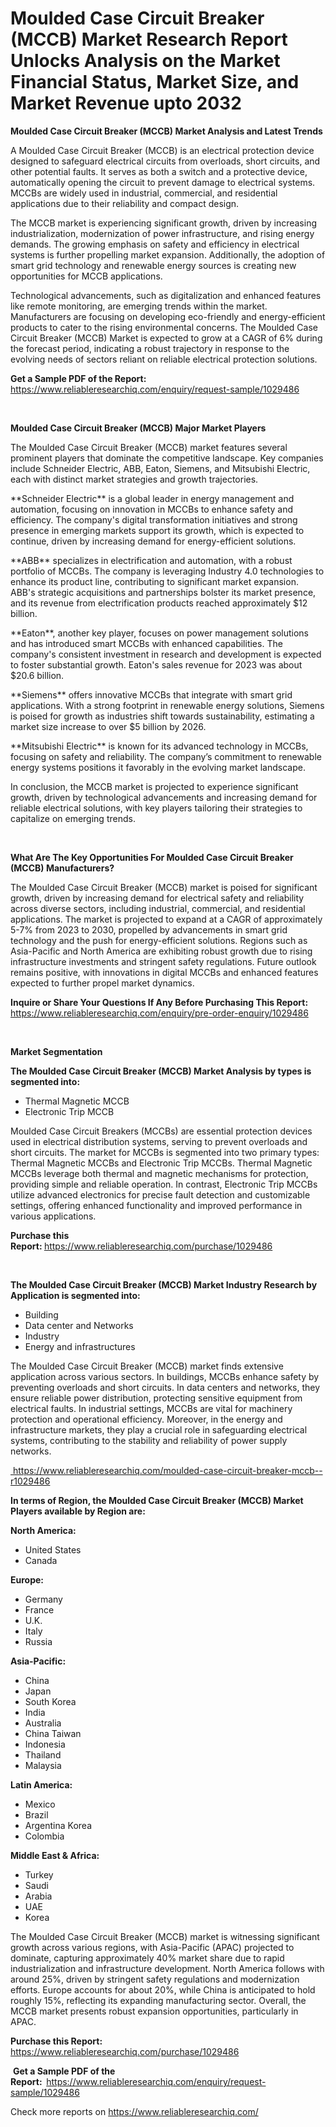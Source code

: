 <p><h1>Moulded Case Circuit Breaker (MCCB) Market Research Report Unlocks Analysis on the Market Financial Status, Market Size, and Market Revenue upto 2032</h1></p><p><strong>Moulded Case Circuit Breaker (MCCB) Market Analysis and Latest Trends</strong></p>
<p><p>A Moulded Case Circuit Breaker (MCCB) is an electrical protection device designed to safeguard electrical circuits from overloads, short circuits, and other potential faults. It serves as both a switch and a protective device, automatically opening the circuit to prevent damage to electrical systems. MCCBs are widely used in industrial, commercial, and residential applications due to their reliability and compact design.</p><p>The MCCB market is experiencing significant growth, driven by increasing industrialization, modernization of power infrastructure, and rising energy demands. The growing emphasis on safety and efficiency in electrical systems is further propelling market expansion. Additionally, the adoption of smart grid technology and renewable energy sources is creating new opportunities for MCCB applications. </p><p>Technological advancements, such as digitalization and enhanced features like remote monitoring, are emerging trends within the market. Manufacturers are focusing on developing eco-friendly and energy-efficient products to cater to the rising environmental concerns. The Moulded Case Circuit Breaker (MCCB) Market is expected to grow at a CAGR of 6% during the forecast period, indicating a robust trajectory in response to the evolving needs of sectors reliant on reliable electrical protection solutions.</p></p>
<p><strong>Get a Sample PDF of the Report:&nbsp;</strong> <a href="https://www.reliableresearchiq.com/enquiry/request-sample/1029486?utm_campaign=3252&utm_medium=2&utm_source=Github&utm_content=ia&utm_term=21032025&utm_id=moulded-case-circuit-breaker-mccb">https://www.reliableresearchiq.com/enquiry/request-sample/1029486</a></p>
<p>&nbsp;</p>
<p><strong>Moulded Case Circuit Breaker (MCCB) Major Market Players</strong></p>
<p><p>The Moulded Case Circuit Breaker (MCCB) market features several prominent players that dominate the competitive landscape. Key companies include Schneider Electric, ABB, Eaton, Siemens, and Mitsubishi Electric, each with distinct market strategies and growth trajectories.</p><p>**Schneider Electric** is a global leader in energy management and automation, focusing on innovation in MCCBs to enhance safety and efficiency. The company's digital transformation initiatives and strong presence in emerging markets support its growth, which is expected to continue, driven by increasing demand for energy-efficient solutions.</p><p>**ABB** specializes in electrification and automation, with a robust portfolio of MCCBs. The company is leveraging Industry 4.0 technologies to enhance its product line, contributing to significant market expansion. ABB's strategic acquisitions and partnerships bolster its market presence, and its revenue from electrification products reached approximately $12 billion.</p><p>**Eaton**, another key player, focuses on power management solutions and has introduced smart MCCBs with enhanced capabilities. The company's consistent investment in research and development is expected to foster substantial growth. Eaton's sales revenue for 2023 was about $20.6 billion.</p><p>**Siemens** offers innovative MCCBs that integrate with smart grid applications. With a strong footprint in renewable energy solutions, Siemens is poised for growth as industries shift towards sustainability, estimating a market size increase to over $5 billion by 2026.</p><p>**Mitsubishi Electric** is known for its advanced technology in MCCBs, focusing on safety and reliability. The company’s commitment to renewable energy systems positions it favorably in the evolving market landscape.</p><p>In conclusion, the MCCB market is projected to experience significant growth, driven by technological advancements and increasing demand for reliable electrical solutions, with key players tailoring their strategies to capitalize on emerging trends.</p></p>
<p>&nbsp;</p>
<p><strong>What Are The Key Opportunities For Moulded Case Circuit Breaker (MCCB) Manufacturers?</strong></p>
<p><p>The Moulded Case Circuit Breaker (MCCB) market is poised for significant growth, driven by increasing demand for electrical safety and reliability across diverse sectors, including industrial, commercial, and residential applications. The market is projected to expand at a CAGR of approximately 5-7% from 2023 to 2030, propelled by advancements in smart grid technology and the push for energy-efficient solutions. Regions such as Asia-Pacific and North America are exhibiting robust growth due to rising infrastructure investments and stringent safety regulations. Future outlook remains positive, with innovations in digital MCCBs and enhanced features expected to further propel market dynamics.</p></p>
<p><strong>Inquire or Share Your Questions If Any Before Purchasing This Report:</strong> <a href="https://www.reliableresearchiq.com/enquiry/pre-order-enquiry/1029486?utm_campaign=3252&utm_medium=2&utm_source=Github&utm_content=ia&utm_term=21032025&utm_id=moulded-case-circuit-breaker-mccb">https://www.reliableresearchiq.com/enquiry/pre-order-enquiry/1029486</a></p>
<p>&nbsp;</p>
<p><strong>Market Segmentation</strong></p>
<p><strong>The Moulded Case Circuit Breaker (MCCB) Market Analysis by types is segmented into:</strong></p>
<p><ul><li>Thermal Magnetic MCCB</li><li>Electronic Trip MCCB</li></ul></p>
<p><p>Moulded Case Circuit Breakers (MCCBs) are essential protection devices used in electrical distribution systems, serving to prevent overloads and short circuits. The market for MCCBs is segmented into two primary types: Thermal Magnetic MCCBs and Electronic Trip MCCBs. Thermal Magnetic MCCBs leverage both thermal and magnetic mechanisms for protection, providing simple and reliable operation. In contrast, Electronic Trip MCCBs utilize advanced electronics for precise fault detection and customizable settings, offering enhanced functionality and improved performance in various applications.</p></p>
<p><strong>Purchase this Report:&nbsp;</strong><a href="https://www.reliableresearchiq.com/purchase/1029486?utm_campaign=3252&utm_medium=2&utm_source=Github&utm_content=ia&utm_term=21032025&utm_id=moulded-case-circuit-breaker-mccb">https://www.reliableresearchiq.com/purchase/1029486</a></p>
<p>&nbsp;</p>
<p><strong>The Moulded Case Circuit Breaker (MCCB) Market Industry Research by Application is segmented into:</strong></p>
<p><ul><li>Building</li><li>Data center and Networks</li><li>Industry</li><li>Energy and infrastructures</li></ul></p>
<p><p>The Moulded Case Circuit Breaker (MCCB) market finds extensive application across various sectors. In buildings, MCCBs enhance safety by preventing overloads and short circuits. In data centers and networks, they ensure reliable power distribution, protecting sensitive equipment from electrical faults. In industrial settings, MCCBs are vital for machinery protection and operational efficiency. Moreover, in the energy and infrastructure markets, they play a crucial role in safeguarding electrical systems, contributing to the stability and reliability of power supply networks.</p></p>
<p><a href="https://www.reliableresearchiq.com/moulded-case-circuit-breaker-mccb--r1029486?utm_campaign=3252&utm_medium=2&utm_source=Github&utm_content=ia&utm_term=21032025&utm_id=moulded-case-circuit-breaker-mccb">&nbsp;https://www.reliableresearchiq.com/moulded-case-circuit-breaker-mccb--r1029486</a></p>
<p><strong>In terms of Region, the Moulded Case Circuit Breaker (MCCB) Market Players available by Region are:</strong></p>
<p>
    <p> <strong> North America: </strong>
        <ul>
            <li>United States</li>
            <li>Canada</li>
        </ul>
        </p> 
    <p> <strong> Europe: </strong>
        <ul>
            <li>Germany</li>
            <li>France</li>
            <li>U.K.</li>
            <li>Italy</li>
            <li>Russia</li>
        </ul>
        </p> 
    <p> <strong> Asia-Pacific: </strong>
        <ul>
            <li>China</li>
            <li>Japan</li>
            <li>South Korea</li>
            <li>India</li>
            <li>Australia</li>
            <li>China Taiwan</li>
            <li>Indonesia</li>
            <li>Thailand</li>
            <li>Malaysia</li>
        </ul>
        </p> 
    <p> <strong> Latin America: </strong>
        <ul>
            <li>Mexico</li>
            <li>Brazil</li>
            <li>Argentina Korea</li>
            <li>Colombia</li>
        </ul>
        </p> 
    <p> <strong> Middle East & Africa: </strong>
        <ul>
            <li>Turkey</li>
            <li>Saudi</li>
            <li>Arabia</li>
            <li>UAE</li>
            <li>Korea</li>
        </ul>
    </p>
    </p>
<p><p>The Moulded Case Circuit Breaker (MCCB) market is witnessing significant growth across various regions, with Asia-Pacific (APAC) projected to dominate, capturing approximately 40% market share due to rapid industrialization and infrastructure development. North America follows with around 25%, driven by stringent safety regulations and modernization efforts. Europe accounts for about 20%, while China is anticipated to hold roughly 15%, reflecting its expanding manufacturing sector. Overall, the MCCB market presents robust expansion opportunities, particularly in APAC.</p></p>
<p><strong>Purchase this Report: </strong><a href="https://www.reliableresearchiq.com/purchase/1029486?utm_campaign=3252&utm_medium=2&utm_source=Github&utm_content=ia&utm_term=21032025&utm_id=moulded-case-circuit-breaker-mccb">https://www.reliableresearchiq.com/purchase/1029486</a></p>
<p>&nbsp;<strong>Get a Sample PDF of the Report:&nbsp;&nbsp;</strong><a href="https://www.reliableresearchiq.com/enquiry/request-sample/1029486?utm_campaign=3252&utm_medium=2&utm_source=Github&utm_content=ia&utm_term=21032025&utm_id=moulded-case-circuit-breaker-mccb">https://www.reliableresearchiq.com/enquiry/request-sample/1029486</a></p>
<p><strong></strong></p>
<p>Check more reports on <a href="https://www.reliableresearchiq.com/?utm_campaign=3252&utm_medium=2&utm_source=Github&utm_content=ia&utm_term=21032025&utm_id=moulded-case-circuit-breaker-mccb">https://www.reliableresearchiq.com/</a></p>